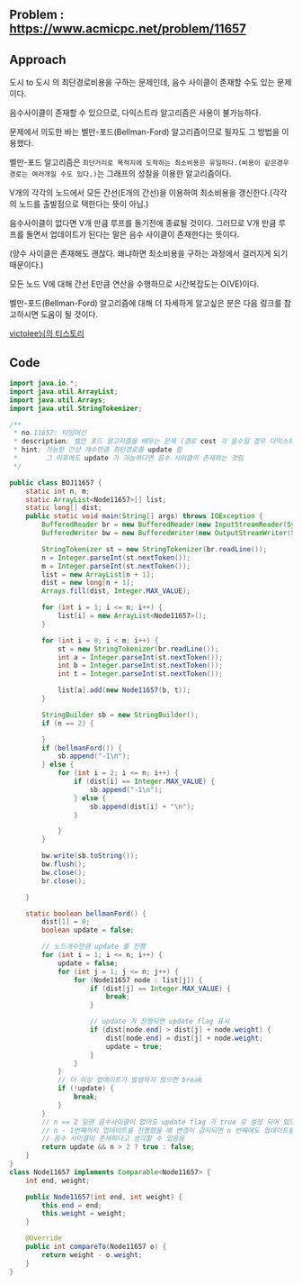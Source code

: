## Problem : https://www.acmicpc.net/problem/11657

## Approach

도시 to 도시 의 최단경로비용을 구하는 문제인데, 음수 사이클이 존재할 수도 있는 문제이다.

음수사이클이 존재할 수 있으므로, 다익스트라 알고리즘은 사용이 불가능하다.

문제에서 의도한 바는 벨만-포드(Bellman-Ford) 알고리즘이므로 필자도 그 방법을 이용했다.

벨만-포드 알고리즘은 `최단거리로 목적지에 도착하는 최소비용은 유일하다.(비용이 같은경우 경로는 여러개일 수도 있다.)`는 그래프의 성질을 이용한 알고리즘이다.

V개의 각각의 노드에서 모든 간선(E개의 간선)을 이용하여 최소비용을 갱신한다.(각각의 노드를 출발점으로 택한다는 뜻이 아님.)

음수사이클이 없다면 V개 만큼 루프를 돌기전에 종료될 것이다. 그러므로 V개 만큼 루프를 돌면서 업데이트가 된다는 말은 음수 사이클이 존재한다는 뜻이다.

(양수 사이클은 존재해도 괜찮다. 왜냐하면 최소비용을 구하는 과정에서 걸러지게 되기 때문이다.)

모든 노드 V에 대해 간선 E만큼 연산을 수행하므로 시간복잡도는 O(VE)이다.

벨만-포드(Bellman-Ford) 알고리즘에 대해 더 자세하게 알고싶은 분은 다음 링크를 참고하시면 도움이 될 것이다.

[victolee님의 티스토리](https://victorydntmd.tistory.com/104)

## Code

```java
import java.io.*;
import java.util.ArrayList;
import java.util.Arrays;
import java.util.StringTokenizer;

/**
 * no.11657: 타임머신
 * description: 벨만 포드 알고리즘을 배우는 문제 (경로 cost 가 음수일 경우 다익스트라는 사용 불가)
 * hint: 가능한 간선 개수만큼 최단경로를 update 함
 *       그 이후에도 update 가 가능하다면 음수 사이클이 존재하는 것임
 */

public class BOJ11657 {
    static int n, m;
    static ArrayList<Node11657>[] list;
    static long[] dist;
    public static void main(String[] args) throws IOException {
        BufferedReader br = new BufferedReader(new InputStreamReader(System.in));
        BufferedWriter bw = new BufferedWriter(new OutputStreamWriter(System.out));

        StringTokenizer st = new StringTokenizer(br.readLine());
        n = Integer.parseInt(st.nextToken());
        m = Integer.parseInt(st.nextToken());
        list = new ArrayList[n + 1];
        dist = new long[n + 1];
        Arrays.fill(dist, Integer.MAX_VALUE);

        for (int i = 1; i <= n; i++) {
            list[i] = new ArrayList<Node11657>();
        }

        for (int i = 0; i < m; i++) {
            st = new StringTokenizer(br.readLine());
            int a = Integer.parseInt(st.nextToken());
            int b = Integer.parseInt(st.nextToken());
            int t = Integer.parseInt(st.nextToken());

            list[a].add(new Node11657(b, t));
        }

        StringBuilder sb = new StringBuilder();
        if (n == 2) {

        }
        if (bellmanFord()) {
            sb.append("-1\n");
        } else {
            for (int i = 2; i <= n; i++) {
                if (dist[i] == Integer.MAX_VALUE) {
                    sb.append("-1\n");
                } else {
                    sb.append(dist[i] + "\n");
                }

            }
        }

        bw.write(sb.toString());
        bw.flush();
        bw.close();
        br.close();

    }

    static boolean bellmanFord() {
        dist[1] = 0;
        boolean update = false;

        // 노드개수만큼 update 를 진행
        for (int i = 1; i <= n; i++) {
            update = false;
            for (int j = 1; j <= n; j++) {
                for (Node11657 node : list[j]) {
                    if (dist[j] == Integer.MAX_VALUE) {
                        break;
                    }

                    // update 가 진행되면 update flag 표시
                    if (dist[node.end] > dist[j] + node.weight) {
                        dist[node.end] = dist[j] + node.weight;
                        update = true;
                    }
                }
            }
            // 더 이상 업데이트가 발생하지 않으면 break
            if (!update) {
                break;
            }
        }
        // n == 2 일땐 음수사이클이 없어도 update flag 가 true 로 설정 되어 있으니 조건을 추가
        // n - 1번째까지 업데이트를 진행했을 때 변경이 감지되면 n 번째에도 업데이트를 하므로
        // 음수 사이클이 존재하다고 생각할 수 있음음
        return update && n > 2 ? true : false;
    }
}
class Node11657 implements Comparable<Node11657> {
    int end, weight;

    public Node11657(int end, int weight) {
        this.end = end;
        this.weight = weight;
    }

    @Override
    public int compareTo(Node11657 o) {
        return weight - o.weight;
    }
}

```

